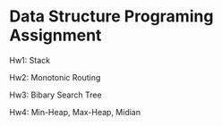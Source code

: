 # Data Structure Programing Assignment

Hw1: Stack

Hw2: Monotonic Routing

Hw3: Bibary Search Tree

Hw4: Min-Heap, Max-Heap, Midian
